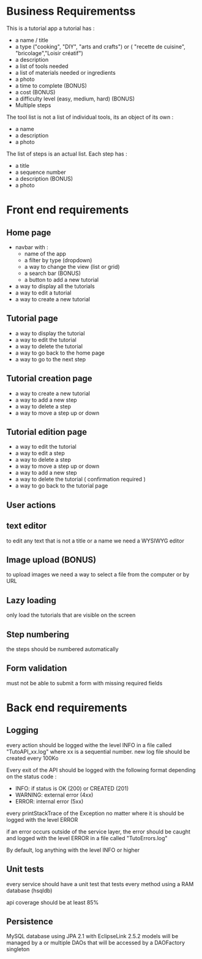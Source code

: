 # Business Requirementss

This is a tutorial app
a tutorial has :
- a name / title
- a type ("cooking", "DIY", "arts and crafts") or ( "recette de cuisine", "bricolage","Loisir créatif")
- a description
- a list of tools needed
- a list of materials needed or ingredients
- a photo
- a time to complete (BONUS)
- a cost (BONUS)
- a difficulty level (easy, medium, hard) (BONUS)
- Multiple steps

The tool list is not a list of individual tools, its an object of its own :
- a name
- a description
- a photo

The list of steps is an actual list.
Each step has :
- a title
- a sequence number
- a description (BONUS)
- a photo


# Front end requirements

## Home page
- navbar with :
  - name of the app
  - a filter by type (dropdown)
  - a way to change the view (list or grid)
  - a search bar (BONUS)
  - a button to add a new tutorial
- a way to display all the tutorials
- a way to edit a tutorial
- a way to create a new tutorial

## Tutorial page
- a way to display the tutorial
- a way to edit the tutorial
- a way to delete the tutorial
- a way to go back to the home page
- a way to go to the next step


## Tutorial creation page
- a way to create a new tutorial
- a way to add a new step
- a way to delete a step
- a way to move a step up or down

## Tutorial edition page
- a way to edit the tutorial
- a way to edit a step
- a way to delete a step
- a way to move a step up or down
- a way to add a new step
- a way to delete the tutorial ( confirmation required )
- a way to go back to the tutorial page

## User actions

## text editor
to edit any text that is not a title or a name we need a WYSIWYG editor

## Image upload (BONUS)
to upload images we need a way to select a file from the computer or by URL

## Lazy loading
only load the tutorials that are visible on the screen

## Step numbering
the steps should be numbered automatically

## Form validation
must not be able to submit a form with missing required fields

# Back end requirements

## Logging
every action should be logged withe the level INFO in a file called "TutoAPI_xx.log" where xx is a sequential number. new log file should be created every 100Ko

Every exit of the API should be logged with the following format depending on the status code :
- INFO: if status is OK (200) or CREATED (201)
- WARNING: external error (4xx)
- ERROR: internal error (5xx)

every printStackTrace of the Exception no matter where it is should be logged with the level ERROR

if an error occurs outside of the service layer, the error should be caught and logged with the level ERROR in a file called "TutoErrors.log"

By default, log anything with the level INFO or higher

## Unit tests
every service should have a unit test that tests every method using a RAM database (hsqldb)

api coverage should be at least 85%

## Persistence

MySQL database using JPA 2.1 with EclipseLink 2.5.2
models will be managed by a or multiple DAOs that will be accessed by a DAOFactory singleton
